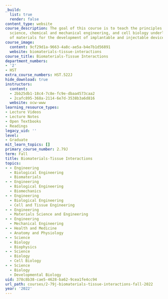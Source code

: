 ```yaml
---
_build:
  list: true
  render: false
content_type: website
course_description: The goal of this course is to teach the principles of materials
  science, chemical and mechanical engineering, and cell biology underlying the use
  of materials for the development of implantable and injectable devices.
course_image:
  content: 9cf29d1a-9663-4a8c-ae5a-b4e7b1d56891
  website: biomaterials-tissue-interactions
course_title: Biomaterials-Tissue Interactions
department_numbers:
- '2'
- HST
extra_course_numbers: HST.522J
hide_download: true
instructors:
  content:
  - 2bb25db1-18c4-7c8e-fc9e-dbaa4573caa2
  - 2cafc895-368a-2114-6e7d-3538b3a6d816
  website: ocw-www
learning_resource_types:
- Lecture Videos
- Lecture Notes
- Open Textbooks
- Readings
legacy_uid: ''
level:
- Graduate
mit_learn_topics: []
primary_course_number: 2.79J
term: Fall
title: Biomaterials-Tissue Interactions
topics:
- - Engineering
  - Biological Engineering
  - Biomaterials
- - Engineering
  - Biological Engineering
  - Biomechanics
- - Engineering
  - Biological Engineering
  - Cell and Tissue Engineering
- - Engineering
  - Materials Science and Engineering
- - Engineering
  - Mechanical Engineering
- - Health and Medicine
  - Anatomy and Physiology
- - Science
  - Biology
  - Biophysics
- - Science
  - Biology
  - Cell Biology
- - Science
  - Biology
  - Developmental Biology
uid: 378c8b38-cae5-4628-ba62-9cea1fe4cc94
url_path: courses/2-79j-biomaterials-tissue-interactions-fall-2022
year: '2022'
---
```

